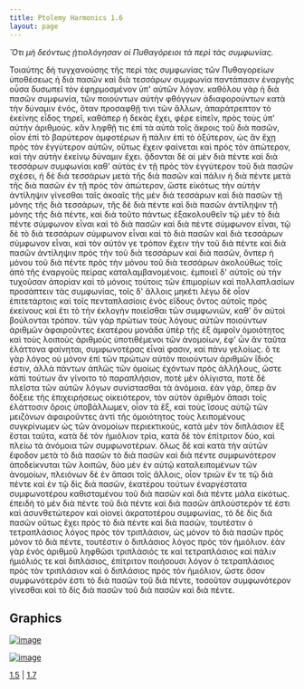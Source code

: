 ```yaml
---
title: Ptolemy Harmonics 1.6
layout: page
---
```




*Ὅτι μὴ δεόντως ᾐτιολόγησαν οἱ Πυθαγόρειοι τὰ περὶ τὰς συμφωνίας.*

Τοιαύτης δὴ τυγχανούσης τῆς περὶ τὰς συμφωνίας τῶν Πυθαγορείων ὑποθέσεως ἡ διὰ πασῶν καὶ διὰ τεσσάρων συμφωνία παντάπασιν ἐναργὴς οὖσα δυσωπεῖ τὸν ἐφηρμοσμένον ὑπ' αὐτῶν λόγον. καθόλου γὰρ ἡ διὰ πασῶν συμφωνία, τῶν ποιούντων αὐτὴν φθόγγων ἀδιαφορούντων κατὰ τὴν δύναμιν ἑνός, ὅταν προσαφθῇ τινι τῶν ἄλλων, ἀπαράτρεπτον τὸ ἐκείνης εἶδος τηρεῖ, καθάπερ ἡ δεκὰς ἔχει, φέρε εἰπεῖν, πρὸς τοὺς ὑπ' αὐτὴν ἀριθμούς. κἂν ληφθῇ τις ἐπὶ τὰ αὐτὰ τοῖς ἄκροις τοῦ διὰ πασῶν, οἷον ἐπὶ τὸ βαρύτερον ἀμφοτέρων ἢ πάλιν ἐπὶ τὸ ὀξύτερον, ὡς ἂν ἔχῃ πρὸς τὸν ἐγγύτερον αὐτῶν, οὕτως ἔχειν φαίνεται καὶ πρὸς τὸν ἀπώτερον, καὶ τὴν αὐτὴν ἐκείνῳ δύναμιν ἔχει. ᾄδονται δὲ αἱ μὲν διὰ πέντε καὶ διὰ τεσσάρων συμφωνίαι καθ' αὑτὰς ἐν τῇ πρὸς τὸν ἐγγύτερον τοῦ διὰ πασῶν σχέσει, ἡ δὲ διὰ τεσσάρων μετὰ τῆς διὰ πασῶν καὶ πάλιν ἡ διὰ πέντε μετὰ τῆς διὰ πασῶν ἐν τῇ πρὸς τὸν ἀπώτερον, ὥστε εἰκότως τὴν αὐτὴν ἀντίληψιν γίνεσθαι ταῖς ἀκοαῖς τῆς μὲν διὰ τεσσάρων καὶ διὰ πασῶν τῇ μόνης τῆς διὰ τεσσάρων, τῆς δὲ διὰ πέντε καὶ διὰ πασῶν ἀντίληψιν τῇ μόνης τῆς διὰ πέντε, καὶ διὰ τοῦτο πάντως ἐξακολουθεῖν τῷ μὲν τὸ διὰ πέντε σύμφωνον εἶναι καὶ τὸ διὰ πασῶν καὶ διὰ πέντε σύμφωνον εἶναι, τῷ δὲ τὸ διὰ τεσσάρων σύμφωνον εἶναι καὶ τὸ διὰ πασῶν καὶ διὰ τεσσάρων σύμφωνον εἶναι, καὶ τὸν αὐτόν γε τρόπον ἔχειν τὴν τοῦ διὰ πέντε καὶ διὰ πασῶν ἀντίληψιν πρὸς τὴν τοῦ διὰ τεσσάρων καὶ διὰ πασῶν, ὅνπερ ἡ μόνου τοῦ διὰ πέντε πρὸς τὴν μόνου τοῦ διὰ τεσσάρων ἀκολούθως τοῖς ἀπὸ τῆς ἐναργοῦς πείρας καταλαμβανομένοις. ἐμποιεῖ δ' αὐτοῖς οὐ τὴν τυχοῦσαν ἀπορίαν καὶ τὸ μόνοις τούτοις τῶν ἐπιμορίων καὶ πολλαπλασίων προσάπτειν τὰς συμφωνίας, τοῖς δ' ἄλλοις μηκέτι λέγω δὲ οἷον ἐπιτετάρτοις καὶ τοῖς πενταπλασίοις ἑνὸς εἴδους ὄντος αὐτοῖς πρὸς ἐκείνους καὶ ἔτι τὸ τὴν ἐκλογὴν ποιεῖσθαι τῶν συμφωνιῶν, καθ' ὃν αὐτοὶ βούλονται τρόπον. τῶν γὰρ πρώτων τοὺς λόγους αὐτῶν ποιούντων ἀριθμῶν ἀφαιροῦντες ἑκατέρου μονάδα ὑπὲρ τῆς ἐξ ἀμφοῖν ὁμοιότητος καὶ τοὺς λοιποὺς ἀριθμοὺς ὑποτιθέμενοι τῶν ἀνομοίων, ἐφ' ὧν ἂν ταῦτα ἐλάττονα φαίνηται, συμφωνοτέρας εἶναί φασιν, καὶ πάνυ γελοίως. ὅ τε γὰρ λόγος οὐ μόνον ἐπὶ τῶν πρώτων αὐτὸν ποιούντων ἀριθμῶν ἴδιός ἐστιν, ἀλλὰ πάντων ἁπλῶς τῶν ὁμοίως ἐχόντων πρὸς ἀλλήλους, ὥστε κἀπὶ τούτων ἂν γίνοιτο τὸ παραπλήσιον, ποτὲ μὲν ὀλίγιστα, ποτὲ δὲ πλεῖστα τῶν αὐτῶν λόγων συνίστασθαι τὰ ἀνόμοια. ἐὰν γάρ, ὅπερ ἂν δόξειε τῆς ἐπιχειρήσεως οἰκειότερον, τὸν αὐτὸν ἀριθμὸν ἅπασι τοῖς ἐλάττοσιν ὅροις ὑποβάλλωμεν, οἷον τὰ ἕξ, καὶ τοὺς ἴσους αὐτῷ τῶν μειζόνων ἀφαιροῦντες ἀντὶ τῆς ὁμοιότητος τοὺς λειπομένους συγκρίνωμεν ὡς τῶν ἀνομοίων περιεκτικούς, κατὰ μὲν τὸν διπλάσιον ἓξ ἔσται ταῦτα, κατὰ δὲ τὸν ἡμιόλιον τρία, κατὰ δὲ τὸν ἐπίτριτον δύο, καὶ πλείω τὰ ἀνόμοια τῶν συμφωνοτέρων. ὅλως δὲ καὶ κατὰ τὴν αὐτῶν ἔφοδον μετὰ τὸ διὰ πασῶν τὸ διὰ πασῶν καὶ διὰ πέντε συμφωνότερον ἀποδείκνυται τῶν λοιπῶν, δύο μὲν ἐν αὐτῷ καταλειπομένων τῶν ἀνομοίων, πλειόνων δὲ ἐν ἅπασι τοῖς ἄλλοις, οἷον τριῶν ἔν τε τῷ διὰ πέντε καὶ ἐν τῷ δὶς διὰ πασῶν, ἑκατέρου τούτων ἐναργέστατα συμφωνοτέρου καθισταμένου τοῦ διὰ πασῶν καὶ διὰ πέντε μάλα εἰκότως. ἐπειδὴ τὸ μὲν διὰ πέντε τοῦ διὰ πέντε καὶ διὰ πασῶν ἁπλούστερόν τέ ἐστι καὶ ἀσυνθετώτερον καὶ οἱονεὶ ἀκρατοτέρου συμφωνίας, τὸ δὲ δὶς διὰ πασῶν οὕτως ἔχει πρὸς τὸ διὰ πέντε καὶ διὰ πασῶν, τουτέστιν ὁ τετραπλάσιος λόγος πρὸς τὸν τριπλάσιον, ὡς μόνον τὸ διὰ πασῶν πρὸς μόνον τὸ διὰ πέντε, τουτέστιν ὁ διπλάσιος λόγος πρὸς τὸν ἡμιόλιον. ἐὰν γὰρ ἑνὸς ἀριθμοῦ ληφθῶσι τριπλάσιός τε καὶ τετραπλάσιος καὶ πάλιν ἡμιόλιός τε καὶ διπλάσιος, ἐπίτριτον ποιήσουσι λόγον ὁ τετραπλάσιος πρὸς τὸν τριπλάσιον καὶ ὁ διπλάσιος πρὸς τὸν ἡμιόλιον, ὥστε ὅσον συμφωνότερόν ἐστι τὸ διὰ πασῶν τοῦ διὰ πέντε, τοσοῦτον συμφωνότερον γίνεσθαι καὶ τὸ δὶς διὰ πασῶν τοῦ διὰ πασῶν καὶ διὰ πέντε.

## Graphics

[![image](http://www.homermultitext.org/iipsrv?OBJ=IIP,1.0&FIF=/project/homer/pyramidal/deepzoom/leiden/voss70imgs/v1/vg70_8v_9r.tif&RGN=0.1189,0.2978,0.1127,0.2786&WID=800&CVT=JPEG)](http://www.homermultitext.org/ict2/?urn=urn:cite2:leiden:voss70imgs.v1:vg70_8v_9r@0.1189,0.2978,0.1127,0.2786)

[![image](http://www.homermultitext.org/iipsrv?OBJ=IIP,1.0&FIF=/project/homer/pyramidal/deepzoom/leiden/voss70imgs/v1/vg70_8v_9r.tif&RGN=0.7175,0.3770,0.2004,0.08742&WID=800&CVT=JPEG)](http://www.homermultitext.org/ict2/?urn=urn:cite2:leiden:voss70imgs.v1:vg70_8v_9r@0.7175,0.3770,0.2004,0.08742)

[1.5](../1.5/) | [1.7](../1.7/) 

